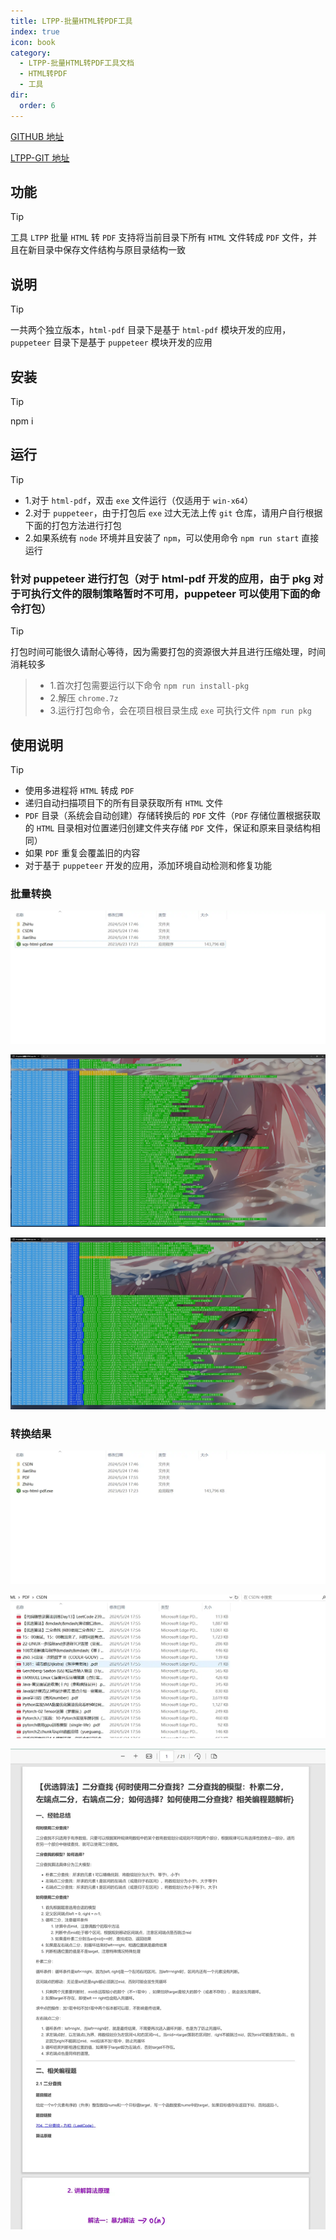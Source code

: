 ```yaml
---
title: LTPP-批量HTML转PDF工具
index: true
icon: book
category:
  - LTPP-批量HTML转PDF工具文档
  - HTML转PDF
  - 工具
dir:
  order: 6
---
```


[GITHUB 地址](https://github.com/ltpp-universe/HTML-PDF)

[LTPP-GIT 地址](https://git.ltpp.vip/root/html-pdf)

<Share colorful />
<Catalog />

## 功能

> [!tip]
> 工具 `LTPP` 批量 `HTML` 转 `PDF` 支持将当前目录下所有 `HTML` 文件转成 `PDF` 文件，并且在新目录中保存文件结构与原目录结构一致

## 说明

> [!tip]
> 一共两个独立版本，`html-pdf` 目录下是基于 `html-pdf` 模块开发的应用，`puppeteer` 目录下是基于 `puppeteer` 模块开发的应用

## 安装

> [!tip]
> npm i

## 运行

> [!tip]
>
> - 1.对于 `html-pdf`，双击 `exe` 文件运行（仅适用于 `win-x64`）
> - 2.对于 `puppeteer`，由于打包后 `exe` 过大无法上传 `git` 仓库，请用户自行根据下面的打包方法进行打包
> - 2.如果系统有 `node` 环境并且安装了 `npm`，可以使用命令 `npm run start` 直接运行

### 针对 puppeteer 进行打包（对于 html-pdf 开发的应用，由于 pkg 对于可执行文件的限制策略暂时不可用，puppeteer 可以使用下面的命令打包）

> [!tip]
> 打包时间可能很久请耐心等待，因为需要打包的资源很大并且进行压缩处理，时间消耗较多

> - 1.首次打包需要运行以下命令 `npm run install-pkg`
> - 2.解压 `chrome.7z`
> - 3.运行打包命令，会在项目根目录生成 `exe` 可执行文件 `npm run pkg`

## 使用说明

> [!tip]
>
> - 使用多进程将 `HTML` 转成 `PDF`
> - 递归自动扫描项目下的所有目录获取所有 `HTML` 文件
> - `PDF` 目录（系统会自动创建）存储转换后的 `PDF` 文件（`PDF` 存储位置根据获取的 `HTML` 目录相对位置递归创建文件夹存储 `PDF` 文件，保证和原来目录结构相同）
> - 如果 `PDF` 重复会覆盖旧的内容
> - 对于基于 `puppeteer` 开发的应用，添加环境自动检测和修复功能

### 批量转换

![](markdown-images/image.png)

![](markdown-images/image-1.png)

![](markdown-images/image-2.png)

### 转换结果

![](markdown-images/image-3.png)

![](markdown-images/image-4.png)

![](markdown-images/image-5.png)

<Bottom />

